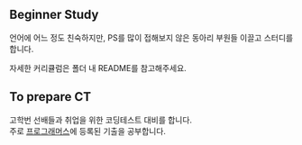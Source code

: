 ## Beginner Study

언어에 어느 정도 친숙하지만, PS를 많이 접해보지 않은 동아리 부원들 이끌고 스터디를 합니다. <br/>

자세한 커리큘럼은 폴더 내 README를 참고해주세요.
<br>
## To prepare CT

고학번 선배들과 취업을 위한 코딩테스트 대비를 합니다. <br/>
주로 [프로그래머스](https://school.programmers.co.kr/learn/challenges?order=recent&page=1)에 등록된 기출을 공부합니다. <br>



